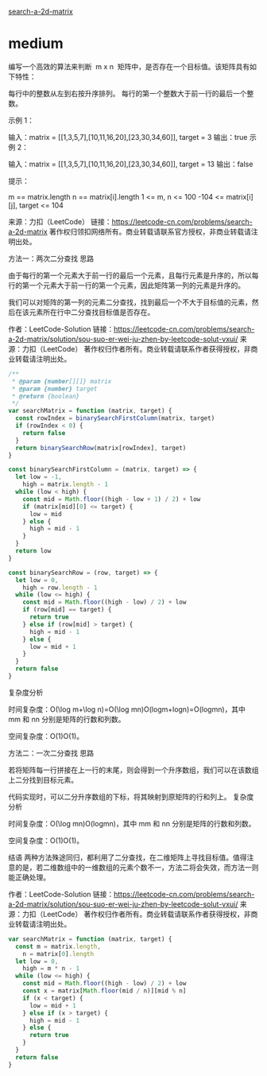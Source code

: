 [search-a-2d-matrix](https://leetcode-cn.com/problems/search-a-2d-matrix/)

# medium

编写一个高效的算法来判断  m x n  矩阵中，是否存在一个目标值。该矩阵具有如下特性：

每行中的整数从左到右按升序排列。
每行的第一个整数大于前一行的最后一个整数。

示例 1：

输入：matrix = [[1,3,5,7],[10,11,16,20],[23,30,34,60]], target = 3
输出：true
示例 2：

输入：matrix = [[1,3,5,7],[10,11,16,20],[23,30,34,60]], target = 13
输出：false

提示：

m == matrix.length
n == matrix[i].length
1 <= m, n <= 100
-104 <= matrix[i][j], target <= 104

来源：力扣（LeetCode）
链接：https://leetcode-cn.com/problems/search-a-2d-matrix
著作权归领扣网络所有。商业转载请联系官方授权，非商业转载请注明出处。

方法一：两次二分查找
思路

由于每行的第一个元素大于前一行的最后一个元素，且每行元素是升序的，所以每行的第一个元素大于前一行的第一个元素，因此矩阵第一列的元素是升序的。

我们可以对矩阵的第一列的元素二分查找，找到最后一个不大于目标值的元素，然后在该元素所在行中二分查找目标值是否存在。

作者：LeetCode-Solution
链接：https://leetcode-cn.com/problems/search-a-2d-matrix/solution/sou-suo-er-wei-ju-zhen-by-leetcode-solut-vxui/
来源：力扣（LeetCode）
著作权归作者所有。商业转载请联系作者获得授权，非商业转载请注明出处。

```js
/**
 * @param {number[][]} matrix
 * @param {number} target
 * @return {boolean}
 */
var searchMatrix = function (matrix, target) {
  const rowIndex = binarySearchFirstColumn(matrix, target)
  if (rowIndex < 0) {
    return false
  }
  return binarySearchRow(matrix[rowIndex], target)
}

const binarySearchFirstColumn = (matrix, target) => {
  let low = -1,
    high = matrix.length - 1
  while (low < high) {
    const mid = Math.floor((high - low + 1) / 2) + low
    if (matrix[mid][0] <= target) {
      low = mid
    } else {
      high = mid - 1
    }
  }
  return low
}

const binarySearchRow = (row, target) => {
  let low = 0,
    high = row.length - 1
  while (low <= high) {
    const mid = Math.floor((high - low) / 2) + low
    if (row[mid] == target) {
      return true
    } else if (row[mid] > target) {
      high = mid - 1
    } else {
      low = mid + 1
    }
  }
  return false
}
```

复杂度分析

时间复杂度：O(\log m+\log n)=O(\log mn)O(logm+logn)=O(logmn)，其中 mm 和 nn 分别是矩阵的行数和列数。

空间复杂度：O(1)O(1)。

方法二：一次二分查找
思路

若将矩阵每一行拼接在上一行的末尾，则会得到一个升序数组，我们可以在该数组上二分找到目标元素。

代码实现时，可以二分升序数组的下标，将其映射到原矩阵的行和列上。
复杂度分析

时间复杂度：O(\log mn)O(logmn)，其中 mm 和 nn 分别是矩阵的行数和列数。

空间复杂度：O(1)O(1)。

结语
两种方法殊途同归，都利用了二分查找，在二维矩阵上寻找目标值。值得注意的是，若二维数组中的一维数组的元素个数不一，方法二将会失效，而方法一则能正确处理。

作者：LeetCode-Solution
链接：https://leetcode-cn.com/problems/search-a-2d-matrix/solution/sou-suo-er-wei-ju-zhen-by-leetcode-solut-vxui/
来源：力扣（LeetCode）
著作权归作者所有。商业转载请联系作者获得授权，非商业转载请注明出处。

```js
var searchMatrix = function (matrix, target) {
  const m = matrix.length,
    n = matrix[0].length
  let low = 0,
    high = m * n - 1
  while (low <= high) {
    const mid = Math.floor((high - low) / 2) + low
    const x = matrix[Math.floor(mid / n)][mid % n]
    if (x < target) {
      low = mid + 1
    } else if (x > target) {
      high = mid - 1
    } else {
      return true
    }
  }
  return false
}
```

